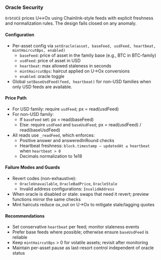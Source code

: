 ### Oracle Security

`OrbtUCE` prices U↔Ox using Chainlink-style feeds with explicit freshness and normalization rules. The design fails closed on any anomaly.

#### Configuration
- Per-asset config via `setOracle(asset, baseFeed, usdFeed, heartbeat, mintHaircutBps, enabled)`
  - `baseFeed`: price of asset in the family base (e.g., BTC in BTC-family)
  - `usdFeed`: price of asset in USD
  - `heartbeat`: max allowed staleness in seconds
  - `mintHaircutBps`: haircut applied on U→Ox conversions
  - `enabled`: oracle toggle
- Global `setBaseUsdFeed(feed, heartbeat)` for non-USD families when only USD feeds are available.

#### Price Path
- For USD family: require `usdFeed`; px = read(usdFeed)
- For non-USD family:
  - If `baseFeed` set: px = read(baseFeed)
  - Else: require `usdFeed` and `baseUsdFeed`; px = read(usdFeed) / read(baseUsdFeed)
- All reads use `_readFeed`, which enforces:
  - Positive answer and answeredInRound checks
  - Heartbeat freshness: `block.timestamp − updatedAt ≤ heartbeat` when `heartbeat > 0`
  - Decimals normalization to 1e18

#### Failure Modes and Guards
- Revert codes (non-exhaustive):
  - `OracleUnavailable`, `OracleBadPrice`, `OracleStale`
  - Invalid address configurations: `InvalidAddress`
- When oracle is disabled or stale: swaps that need it revert; preview functions mirror the same checks
- Mint haircuts reduce ox_out on U→Ox to mitigate stale/lagging quotes

#### Recommendations
- Set conservative `heartbeat` per feed; monitor staleness events
- Prefer base feeds where possible; otherwise ensure `baseUsdFeed` is reliable
- Keep `mintHaircutBps` > 0 for volatile assets; revisit after monitoring
- Maintain per-asset pause as last-resort control independent of oracle status

